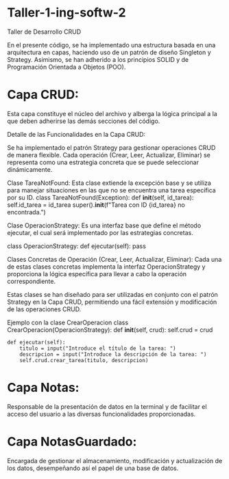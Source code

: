 # Taller-1-ing-softw-2
Taller de Desarrollo CRUD

En el presente código, se ha implementado una estructura basada en una arquitectura en capas, haciendo uso de un patrón de diseño Singleton y Strategy. Asimismo, se han adherido a los principios SOLID y de Programación Orientada a Objetos (POO).

# Capa CRUD:
Esta capa constituye el núcleo del archivo y alberga la lógica principal a la que deben adherirse las demás secciones del código.

Detalle de las Funcionalidades en la Capa CRUD:

Se ha implementado el patrón Strategy para gestionar operaciones CRUD de manera flexible. Cada operación (Crear, Leer, Actualizar, Eliminar) se representa como una estrategia concreta que se puede seleccionar dinámicamente.

Clase TareaNotFound:
Esta clase extiende la excepción base y se utiliza para manejar situaciones en las que no se encuentra una tarea específica por su ID.
class TareaNotFound(Exception):
    def __init__(self, id_tarea):
        self.id_tarea = id_tarea
        super().__init__(f"Tarea con ID {id_tarea} no encontrada.")


Clase OperacionStrategy:
Es una interfaz base que define el método ejecutar, el cual será implementado por las estrategias concretas.

class OperacionStrategy:
    def ejecutar(self):
        pass

Clases Concretas de Operación (Crear, Leer, Actualizar, Eliminar):
Cada una de estas clases concretas implementa la interfaz OperacionStrategy y proporciona la lógica específica para llevar a cabo la operación correspondiente.

Estas clases se han diseñado para ser utilizadas en conjunto con el patrón Strategy en la Capa CRUD, permitiendo una fácil extensión y modificación de las operaciones CRUD.

Ejemplo con la clase CrearOperacion
class CrearOperacion(OperacionStrategy):
    def __init__(self, crud):
        self.crud = crud

    def ejecutar(self):
        titulo = input("Introduce el título de la tarea: ")
        descripcion = input("Introduce la descripción de la tarea: ")
        self.crud.crear_tarea(titulo, descripcion)

# Capa Notas:
Responsable de la presentación de datos en la terminal y de facilitar el acceso del usuario a las diversas funcionalidades proporcionadas.

# Capa NotasGuardado:
Encargada de gestionar el almacenamiento, modificación y actualización de los datos, desempeñando así el papel de una base de datos.
